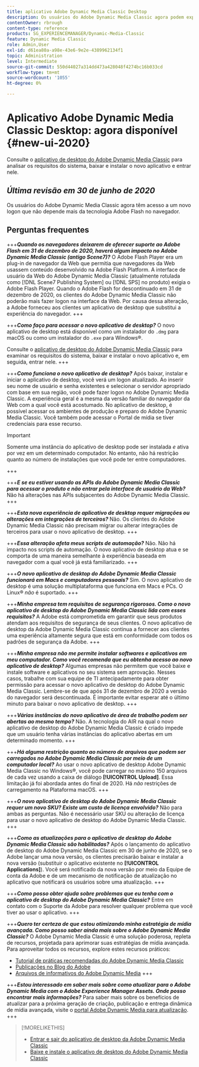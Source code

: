 ```yaml
---
title: aplicativo Adobe Dynamic Media Classic Desktop
description: Os usuários do Adobe Dynamic Media Classic agora podem experimentar uma atualização completa da interface do usuário.
contentOwner: rbrough
content-type: reference
products: SG_EXPERIENCEMANAGER/Dynamic-Media-Classic
feature: Dynamic Media Classic
role: Admin,User
exl-id: d61ea80a-a98e-43e6-9e2e-4389962134f1
topic: Administration
level: Intermediate
source-git-commit: 550d44027a314dd473a428048f4274bc16b033cd
workflow-type: tm+mt
source-wordcount: '1055'
ht-degree: 0%

---
```


# Aplicativo Adobe Dynamic Media Classic Desktop: agora disponível {#new-ui-2020}

Consulte o [aplicativo de desktop do Adobe Dynamic Media Classic](/help/using/dynamic-media-classic-desktop-app.md) para analisar os requisitos do sistema, baixar e instalar o novo aplicativo e entrar nele.

## _Última revisão em 30 de junho de 2020_

Os usuários do Adobe Dynamic Media Classic agora têm acesso a um novo logon que não depende mais da tecnologia Adobe Flash no navegador.

## Perguntas frequentes

+++**_Quando os navegadores deixarem de oferecer suporte ao Adobe Flash em 31 de dezembro de 2020, haverá algum impacto no Adobe Dynamic Media Classic (antigo Scene7)?_**
O Adobe Flash Player era um plug-in de navegador da Web que permitia que navegadores da Web usassem conteúdo desenvolvido na Adobe Flash Platform. A interface de usuário da Web do Adobe Dynamic Media Classic (atualmente rotulada como [!DNL Scene7 Publishing System] ou [!DNL SPS] no produto) exigia o Adobe Flash Player. Quando o Adobe Flash for descontinuado em 31 de dezembro de 2020, os clientes do Adobe Dynamic Media Classic não poderão mais fazer logon na interface da Web. Por causa dessa alteração, a Adobe forneceu aos clientes um aplicativo de desktop que substitui a experiência do navegador.
+++

+++**_Como faço para acessar o novo aplicativo de desktop?_**
O novo aplicativo de desktop está disponível como um instalador do `.dmg` para macOS ou como um instalador do `.exe` para Windows®.

Consulte o [aplicativo de desktop do Adobe Dynamic Media Classic](/help/using/dynamic-media-classic-desktop-app.md) para examinar os requisitos do sistema, baixar e instalar o novo aplicativo e, em seguida, entrar nele.
+++

<!-- NEWSLETTER IS DEAD The download links are also available by way of the [Adobe Dynamic Media Classic newsletter subscription page.](https://www.adobe.com/subscription/dynamic-media-newsletter.html) -->

+++**_Como funciona o novo aplicativo de desktop?_**
Após baixar, instalar e iniciar o aplicativo de desktop, você verá um logon atualizado. Ao inserir seu nome de usuário e senha existentes e selecionar o servidor apropriado com base em sua região, você pode fazer logon no Adobe Dynamic Media Classic. A experiência geral é a mesma da versão familiar do navegador da Web com a qual você está acostumado. No aplicativo de desktop, é possível acessar os ambientes de produção e preparo do Adobe Dynamic Media Classic. Você também pode acessar o Portal de mídia se tiver credenciais para esse recurso.

>[!IMPORTANT]
>
>Somente uma instância do aplicativo de desktop pode ser instalada *e* ativa por vez em um determinado computador. No entanto, não há restrição quanto ao número de instalações que você pode ter entre computadores.

+++

+++**_E se eu estiver usando as APIs do Adobe Dynamic Media Classic para acessar o produto e não entrar pela interface de usuário da Web?_**
Não há alterações nas APIs subjacentes do Adobe Dynamic Media Classic.
+++

+++**_Esta nova experiência de aplicativo de desktop requer migrações ou alterações em integrações de terceiros?_**
Não. Os clientes do Adobe Dynamic Media Classic não precisam migrar ou alterar integrações de terceiros para usar o novo aplicativo de desktop.
+++

+++**_Essa alteração afeta meus scripts de automação?_**
Não. Não há impacto nos scripts de automação. O novo aplicativo de desktop atua e se comporta de uma maneira semelhante à experiência baseada em navegador com a qual você já está familiarizado.
+++

+++**_O novo aplicativo de desktop do Adobe Dynamic Media Classic funcionará em Macs e computadores pessoais?_**
Sim. O novo aplicativo de desktop é uma solução multiplataforma que funciona em Macs e PCs. O Linux® *não* é suportado.
+++

+++**_Minha empresa tem requisitos de segurança rigorosos. Como o novo aplicativo de desktop do Adobe Dynamic Media Classic lida com esses requisitos?_**
A Adobe está comprometida em garantir que seus produtos atendam aos requisitos de segurança de seus clientes. O novo aplicativo de desktop da Adobe Dynamic Media Classic continua a fornecer aos clientes uma experiência altamente segura que está em conformidade com todos os padrões de segurança da Adobe.
+++

+++**_Minha empresa não me permite instalar softwares e aplicativos em meu computador. Como você recomenda que eu obtenha acesso ao novo aplicativo de desktop?_**
Algumas empresas não permitem que você baixe e instale software e aplicativos no seu sistema sem aprovação. Nesses casos, trabalhe com sua equipe de TI antecipadamente para obter permissão para acessar o novo aplicativo de desktop do Adobe Dynamic Media Classic. Lembre-se de que após 31 de dezembro de 2020 a versão do navegador será descontinuada. É importante evitar esperar até o último minuto para baixar o novo aplicativo de desktop.
+++

+++**_Várias instâncias do novo aplicativo de área de trabalho podem ser abertas ao mesmo tempo?_**
Não. A tecnologia do AIR na qual o novo aplicativo de desktop do Adobe Dynamic Media Classic é criado impede que um usuário tenha várias instâncias do aplicativo abertas em um determinado momento.
+++

+++**_Há alguma restrição quanto ao número de arquivos que podem ser carregados no Adobe Dynamic Media Classic por meio de um computador local?_**
Ao usar o novo aplicativo de desktop Adobe Dynamic Media Classic no Windows®, você pode carregar no máximo 150 arquivos de cada vez usando a caixa de diálogo **[!UICONTROL Upload]**. Essa limitação já foi abordada antes do final de 2020. Há *não* restrições de carregamento na Plataforma macOS.
+++

+++**_O novo aplicativo de desktop do Adobe Dynamic Media Classic requer um novo SKU? Existe um custo de licença envolvido?_**
Não para ambas as perguntas. Não é necessário usar SKU ou alteração de licença para usar o novo aplicativo de desktop do Adobe Dynamic Media Classic.
+++

+++**_Como as atualizações para o aplicativo de desktop do Adobe Dynamic Media Classic são habilitadas?_**
Após o lançamento do aplicativo de desktop do Adobe Dynamic Media Classic em 30 de junho de 2020, se o Adobe lançar uma nova versão, os clientes precisarão baixar e instalar a nova versão (substituir o aplicativo existente no **[!UICONTROL Applications]**). Você será notificado da nova versão por meio da Equipe de conta da Adobe e de um mecanismo de notificação de atualização no aplicativo que notificará os usuários sobre uma atualização.
+++

+++**_Como posso obter ajuda sobre problemas que eu tenha com o aplicativo de desktop do Adobe Dynamic Media Classic?_**
Entre em contato com o Suporte da Adobe para resolver qualquer problema que você tiver ao usar o aplicativo.
+++

+++**_Quero ter certeza de que estou otimizando minha estratégia de mídia avançada. Como posso saber ainda mais sobre o Adobe Dynamic Media Classic?_** 
O Adobe Dynamic Media Classic é uma solução poderosa, repleta de recursos, projetada para aprimorar suas estratégias de mídia avançada. Para aproveitar todos os recursos, explore estes recursos práticos:

* [Tutorial de práticas recomendadas do Adobe Dynamic Media Classic](https://experienceleague.adobe.com/en/docs/experience-manager-learn/dynamic-media-classic-tutorial/overview)
* [Publicações no Blog do Adobe](https://blog.adobe.com/)<!-- (https://blog.adobe.com/tag/dynamic-media/) -->
* [Arquivos de informativos do Adobe Dynamic Media](https://experienceleague.adobe.com/en/docs/dynamic-media-classic/using/dynamic-media-newsletter)
+++

<!-- HIDDEN AUGUST 2, 2021 BECAUSE THE NEWSLETTER WAS DISCONTINUED Plus, [subscribe to the Dynamic Media newsletter](https://www.adobe.com/subscription/dynamic-media-newsletter.html) to stay current on the latest news, information, training opportunities, powerful features available to you such as [Smart Imaging](https://experienceleague.adobe.com/docs/experience-manager-65/assets/dynamic/imaging-faq.html), and the complementary audit program. -->

+++**_Estou interessado em saber mais sobre como atualizar para o Adobe Dynamic Media com o Adobe Experience Manager Assets. Onde posso encontrar mais informações?_**
Para saber mais sobre os benefícios de atualizar para a próxima geração de criação, publicação e entrega dinâmica de mídia avançada, visite o [portal Adobe Dynamic Media para atualização](/help/using/upgrade.md).
+++

>[!MORELIKETHIS]
>
>* [Entrar e sair do aplicativo de desktop da Adobe Dynamic Media Classic](/help/using/signing-out.md)
>* [Baixe e instale o aplicativo de desktop do Adobe Dynamic Media Classic](/help/using/dynamic-media-classic-desktop-app.md)

<!-- SAVE: OLD LINK TO BEST PRACTICES GUIDE IN PDF https://www.adobe.com/content/dam/www/us/en/marketing/experience-manager-assets/dynamic-media/adobe-dynamic-media-classic-best-practices-guide.pdf -->